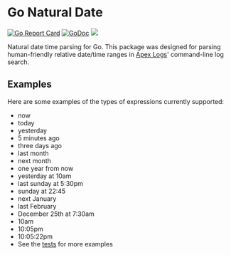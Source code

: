 # Go Natural Date

[![Go Report Card](https://goreportcard.com/badge/github.com/ijt/go-naturaldate)](https://goreportcard.com/report/github.com/ijt/go-naturaldate)
[![GoDoc](https://godoc.org/github.com/tj/go-naturaldate?status.svg)](https://godoc.org/github.com/tj/go-naturaldate)
![](https://img.shields.io/badge/license-MIT-blue.svg)

Natural date time parsing for Go. This package was designed for parsing human-friendly relative date/time ranges in [Apex Logs](https://apex.sh/logs/)' command-line log search.

## Examples

Here are some examples of the types of expressions currently supported:

- now
- today
- yesterday
- 5 minutes ago
- three days ago
- last month
- next month
- one year from now
- yesterday at 10am
- last sunday at 5:30pm
- sunday at 22:45
- next January
- last February
- December 25th at 7:30am
- 10am
- 10:05pm
- 10:05:22pm
- See the [tests](./naturaldate_test.go) for more examples
